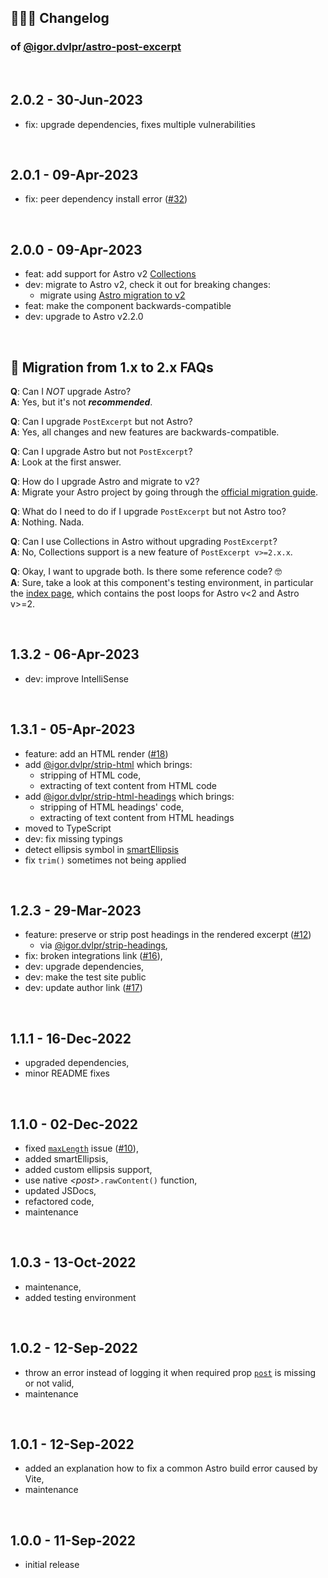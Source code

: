 ## 🤹🏼‍♂️ Changelog

### of [@igor.dvlpr/astro-post-excerpt](https://www.npmjs.com/package/@igor.dvlpr/astro-post-excerpt)

<br>

## 2.0.2 - 30-Jun-2023

- fix: upgrade dependencies, fixes multiple vulnerabilities

<br>

## 2.0.1 - 09-Apr-2023

- fix: peer dependency install error ([#32](https://github.com/igorskyflyer/npm-astro-post-excerpt/issues/32))

<br>

## 2.0.0 - 09-Apr-2023

- feat: add support for Astro v2 [Collections](https://docs.astro.build/en/guides/content-collections/)
- dev: migrate to Astro v2, check it out for breaking changes:
  - migrate using [Astro migration to v2](https://docs.astro.build/en/guides/upgrade-to/v2/)
- feat: make the component backwards-compatible
- dev: upgrade to Astro v2.2.0

<br>

## 🧐 Migration from 1.x to 2.x FAQs

**Q**: Can I _NOT_ upgrade Astro?  
**A**: Yes, but it's not **_recommended_**.  

**Q**: Can I upgrade `PostExcerpt` but not Astro?  
**A**: Yes, all changes and new features are backwards-compatible.  

**Q**: Can I upgrade Astro but not `PostExcerpt`?  
**A**: Look at the first answer.  

**Q**: How do I upgrade Astro and migrate to v2?  
**A**: Migrate your Astro project by going through the [official migration guide](https://docs.astro.build/en/guides/upgrade-to/v2/).  

**Q**: What do I need to do if I upgrade `PostExcerpt` but not Astro too?  
**A**: Nothing. Nada.  

**Q**: Can I use Collections in Astro without upgrading `PostExcerpt`?  
**A**: No, Collections support is a new feature of `PostExcerpt v>=2.x.x`.  

**Q**: Okay, I want to upgrade both. Is there some reference code? 🤓  
**A**: Sure, take a look at this component's testing environment, in particular the [index page](https://github.com/igorskyflyer/npm-astro-post-excerpt/blob/main/site/src/pages/index.astro), which contains the post loops for Astro v\<2 and Astro v\>=2.   

<br>

## 1.3.2 - 06-Apr-2023

- dev: improve IntelliSense

<br>

## 1.3.1 - 05-Apr-2023

- feature: add an HTML render ([#18](https://github.com/igorskyflyer/npm-astro-post-excerpt/issues/18))
- add [@igor.dvlpr/strip-html](https://www.npmjs.com/package/@igor.dvlpr/strip-html) which brings:
  - stripping of HTML code,
  - extracting of text content from HTML code
- add [@igor.dvlpr/strip-html-headings](https://www.npmjs.com/package/@igor.dvlpr/strip-html-headings) which brings:
  - stripping of HTML headings' code,
  - extracting of text content from HTML headings
- moved to TypeScript
- dev: fix missing typings
- detect ellipsis symbol in [smartEllipsis](https://github.com/igorskyflyer/npm-astro-post-excerpt#smartellipsis)
- fix `trim()` sometimes not being applied

<br>

## 1.2.3 - 29-Mar-2023

- feature: preserve or strip post headings in the rendered excerpt ([#12](https://github.com/igorskyflyer/npm-astro-post-excerpt/issues/12))
  - via [@igor.dvlpr/strip-headings](https://www.npmjs.com/package/@igor.dvlpr/strip-headings),
- fix: broken integrations link ([#16](https://github.com/igorskyflyer/npm-astro-post-excerpt/issues/16)),
- dev: upgrade dependencies,
- dev: make the test site public
- dev: update author link ([#17](https://github.com/igorskyflyer/npm-astro-post-excerpt/issues/17))

<br>

## 1.1.1 - 16-Dec-2022

- upgraded dependencies,
- minor README fixes

<br>

## 1.1.0 - 02-Dec-2022

- fixed [`maxLength`](https://github.com/igorskyflyer/npm-astro-post-excerpt#maxlength) issue ([#10](https://github.com/igorskyflyer/npm-astro-post-excerpt/issues/10)),
- added smartEllipsis,
- added custom ellipsis support,
- use native _\<post\>_`.rawContent()` function,
- updated JSDocs,
- refactored code,
- maintenance

<br>

## 1.0.3 - 13-Oct-2022

- maintenance,
- added testing environment

<br>

## 1.0.2 - 12-Sep-2022

- throw an error instead of logging it when required prop [`post`](https://github.com/igorskyflyer/npm-astro-post-excerpt#post) is missing or not valid,
- maintenance

<br>

## 1.0.1 - 12-Sep-2022

- added an explanation how to fix a common Astro build error caused by Vite,
- maintenance

<br>

## 1.0.0 - 11-Sep-2022

- initial release
